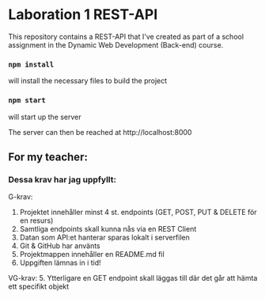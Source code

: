 # Laboration 1 REST-API

This repository contains a REST-API that I've created as part of a school assignment in the Dynamic Web Development (Back-end) course.

### `npm install`
will install the necessary files to build the project

### `npm start`
will start up the server

The server can then be reached at http://localhost:8000

## For my teacher:

### Dessa krav har jag uppfyllt:

G-krav:
1. Projektet innehåller minst 4 st. endpoints (GET, POST, PUT & DELETE för en resurs)
2. Samtliga endpoints skall kunna nås via en REST Client 
3. Datan som API:et hanterar sparas lokalt i serverfilen
4. Git & GitHub har använts
5. Projektmappen innehåller en README.md fil
6. Uppgiften lämnas in i tid!

VG-krav:
5. Ytterligare en GET endpoint skall läggas till där det går att hämta ett specifikt objekt
